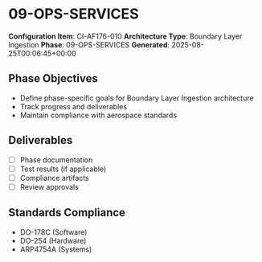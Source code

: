 # 09-OPS-SERVICES

**Configuration Item**: CI-AF176-010
**Architecture Type**: Boundary Layer Ingestion
**Phase**: 09-OPS-SERVICES
**Generated**: 2025-08-25T00:06:45+00:00

## Phase Objectives
- Define phase-specific goals for Boundary Layer Ingestion architecture
- Track progress and deliverables
- Maintain compliance with aerospace standards

## Deliverables
- [ ] Phase documentation
- [ ] Test results (if applicable)
- [ ] Compliance artifacts
- [ ] Review approvals

## Standards Compliance
- DO-178C (Software)
- DO-254 (Hardware)
- ARP4754A (Systems)
